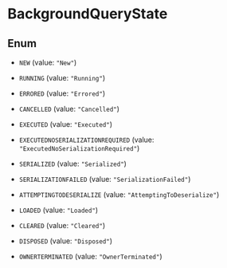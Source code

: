 

# BackgroundQueryState

## Enum


* `NEW` (value: `"New"`)

* `RUNNING` (value: `"Running"`)

* `ERRORED` (value: `"Errored"`)

* `CANCELLED` (value: `"Cancelled"`)

* `EXECUTED` (value: `"Executed"`)

* `EXECUTEDNOSERIALIZATIONREQUIRED` (value: `"ExecutedNoSerializationRequired"`)

* `SERIALIZED` (value: `"Serialized"`)

* `SERIALIZATIONFAILED` (value: `"SerializationFailed"`)

* `ATTEMPTINGTODESERIALIZE` (value: `"AttemptingToDeserialize"`)

* `LOADED` (value: `"Loaded"`)

* `CLEARED` (value: `"Cleared"`)

* `DISPOSED` (value: `"Disposed"`)

* `OWNERTERMINATED` (value: `"OwnerTerminated"`)



